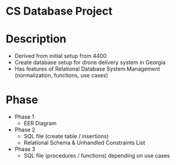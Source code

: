 # CS Database Project

# Description
- Derived from initial setup from 4400
- Create database setup for drone delivery system in Georgia
- Has features of Relational Database System Management (normalization, functions, use cases)

# Phase
- Phase 1
  - EER Diagram
- Phase 2
  - SQL file (create table / insertions)
  - Relational Schema & Unhandled Constraints List
- Phase 3
  - SQL file (procedures / functions) depending on use cases
